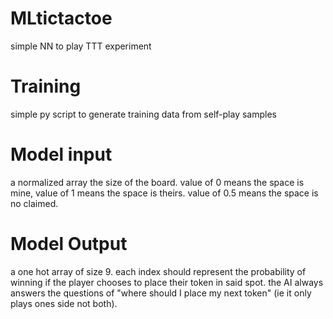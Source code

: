 # MLtictactoe
simple NN to play TTT experiment


# Training
simple py script to generate training data from self-play samples

# Model input
a normalized array the size of the board. value of 0 means the space is mine, value of 1 means the space is theirs.  value of 0.5 means the space is no claimed.

# Model Output
a one hot array of size 9. each index should represent the probability of winning if the player chooses to place their token in said spot.  the AI always answers the questions of "where should I place my next token" (ie it only plays ones side not both).